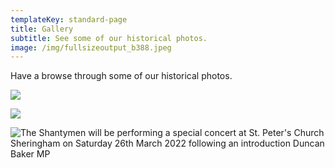 ```yaml
---
templateKey: standard-page
title: Gallery
subtitle: See some of our historical photos.
image: /img/fullsizeoutput_b388.jpeg
---
```

Have a browse through some of our historical photos.

![](/img/cl-2017.jpeg)

![](/img/140315-shantymen-0003.jpg)

![The Shantymen will be performing a special concert at St. Peter's Church Sheringham on Saturday 26th March 2022 following an introduction Duncan Baker MP](/img/presentation-2.jpg "Shantymen 2022")